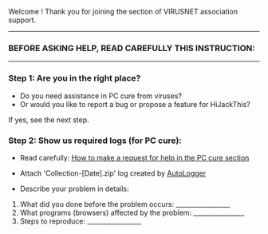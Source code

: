 Welcome !
Thank you for joining the section of VIRUSNET association support.
_________________________________________________________________
### BEFORE ASKING HELP, READ CAREFULLY THIS INSTRUCTION:
_________________________________________________________________

### Step 1: Are you in the right place?

  * Do you need assistance in PC cure from viruses?
  * Or would you like to report a bug or propose a feature for HiJackThis?

If yes, see the next step.

### Step 2: Show us required logs (for PC cure):

  * Read carefully: [How to make a request for help in the PC cure section](https://github.com/dragokas/hijackthis/wiki/How-to-make-a-request-for-help-in-the-PC-cure-section%3F)

  * Attach 'Collection-[Date].zip' log created by [AutoLogger](https://safezone.cc/resources/autologger-regist-drongo.59/download?version=648)

  * Describe your problem in details:

1. What did you done before the problem occurs: _________________
2. What programs (browsers) affected by the problem: ________________
3. Steps to reproduce: _________________
